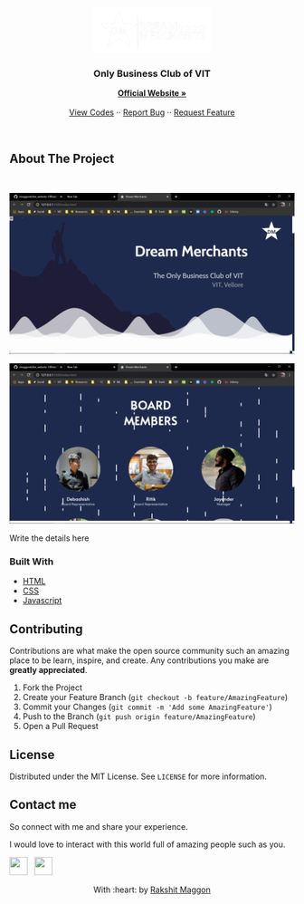 <br />
<p align="center">
  <a href="#">
    <img style="background-color:#000"src="readme_assets/logo.png" alt="Logo" width="" height="80">
  </a>

  <h3 align="center">Only Business Club of VIT </h3>

  <p align="center">
    <a href="#"><strong>Official Website »</strong></a>
    <br />
    <br />
    <a href="#">View Codes</a>
    ··
    <a href="#">Report Bug</a>
    ··
    <a href="#">Request Feature</a>
  </p>
</p>
</br>





<!-- ABOUT THE PROJECT -->
## About The Project
</br>
<p align="center"> 
    <img src="readme_assets/ss1.png"  width="1000">
</p>
<p align="center"> 
    <img src="readme_assets/ss2.png"  width="1000">
</p>



Write the details here 

### Built With

* [HTML](https://getbootstrap.com)
* [CSS](https://jquery.com)
* [Javascript](https://laravel.com)



## Contributing

Contributions are what make the open source community such an amazing place to be learn, inspire, and create. Any contributions you make are **greatly appreciated**.

1. Fork the Project
2. Create your Feature Branch (`git checkout -b feature/AmazingFeature`)
3. Commit your Changes (`git commit -m 'Add some AmazingFeature'`)
4. Push to the Branch (`git push origin feature/AmazingFeature`)
5. Open a Pull Request



<!-- LICENSE -->
## License

Distributed under the MIT License. See `LICENSE` for more information.

## Contact me 

So connect with me and share your experience.

I would love to interact with this world full of amazing people such as you. 

<a href="#" target="_blank"><img height="32" width="32" src="https://cdn.jsdelivr.net/npm/simple-icons@latest/icons/facebook.svg" /></a> &nbsp;&nbsp;<a href="#" target="_blank"><img height="32" width="32" src="https://cdnjs.cloudflare.com/ajax/libs/ionicons/4.5.6/collection/build/ionicons/svg/logo-linkedin.svg" /></a> &nbsp;&nbsp;


<p align="center">
	With :heart: by <a href="https://rakshit.netlify.app/" target="_blank">Rakshit Maggon</a>
</p>

